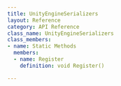 ```yaml
---
title: UnityEngineSerializers
layout: Reference
category: API Reference
class_name: UnityEngineSerializers
class_members:
- name: Static Methods
  members:
  - name: Register
    definition: void Register()

---
```

